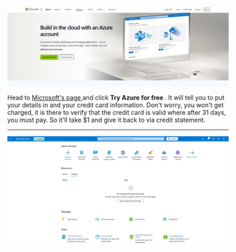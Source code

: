 <img src="/picturesv2/freetrial.JPG" alt="click green button">
<p>
  Head to <a href="https://azure.microsoft.com/en-us/pricing/purchase-options/azure-account"> Microsoft's page </a> and click <b> Try Azure for free </b>. It will tell you to put your details in and your credit card information. Don't worry, you won't get charged, it is there to verify that the credit card is valid where after 31 days, you must pay. So it'll take $1 and give it back to via credit statement. 
</p>

<hr>

<img src="/picturesv2/home.JPG" alt="landing page">
